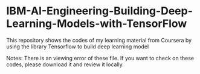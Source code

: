 # IBM-AI-Engineering-Building-Deep-Learning-Models-with-TensorFlow
This repository shows the codes of my learning material from Coursera by using the library Tensorflow to build deep learning model

Notes: There is an viewing error of these file. If you want to check on these codes, please download it and review it locally.
